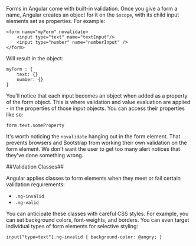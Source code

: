Forms in Angular come with built-in validation.  Once you give a form a name, Angular creates an object for it on the `$scope`, with its child input elements set as properties.  For example:

	<form name="myForm" novalidate>
		<input type="text" name="textInput"/>
		<input type="number" name="numberInput" />
	</form>

Will result in the object:

	myForm : {
		text: {}
		number: {}
	}

You'll notice that each input becomes an object when added as a property of the form object.  This is where validation and value evaluation are applied - in the properties of those input objects.  You can access their properties like so:

	form.text.someProperty

It's worth noticing the `novalidate` hanging out in the form element.  That prevents browsers and Bootstrap from working their own validation on the form element.  We don't want the user to get too many alert notices that they've done something wrong.

##Validation Classes##

Angular applies classes to form elements when they meet or fail certain validation requirements:
* `.ng-invalid`
* `.ng-valid`

You can anticipate these classes with careful CSS styles.  For example, you can set background colors, font-weights, and borders.  You can even target individual types of form elements for selective styling:

	input["type=text"].ng-invalid { background-color: @angry; }
